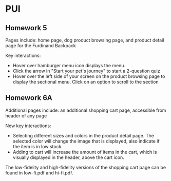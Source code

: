 # PUI

## Homework 5 


Pages include: home page, dog product browsing page, and product detail page for the Furdinand Backpack

Key interactions:

<ul>
<li>Hover over hamburger menu icon displays the menu.</li>
<li>Click the arrow in "Start your pet's journey" to start a 2-question quiz</li>
<li>Hover over the left side of your screen on the product browsing page to display the sectional menu. Click on an option to scroll to the section</li>
</ul>

## Homework 6A


Additional pages include: an additional shopping cart page, accessible from header of any page

New key interactions:

<ul>
<li>Selecting different sizes and colors in the product detail page. The selected color will change the image that is displayed, also indicate if the item is in low stock.</li>
<li>Adding to cart will increase the amount of items in the cart, which is visually displayed in the header, above the cart icon.</li>
</ul>

The low-fidelity and high-fidelity versions of the shopping cart page can be found in low-fi.pdf and hi-fi.pdf.
